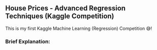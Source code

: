 ## House Prices - Advanced Regression Techniques (Kaggle Competition)

This is my first Kaggle Machine Learning (Regression) Competition 😅! 

### Brief Explanation:

